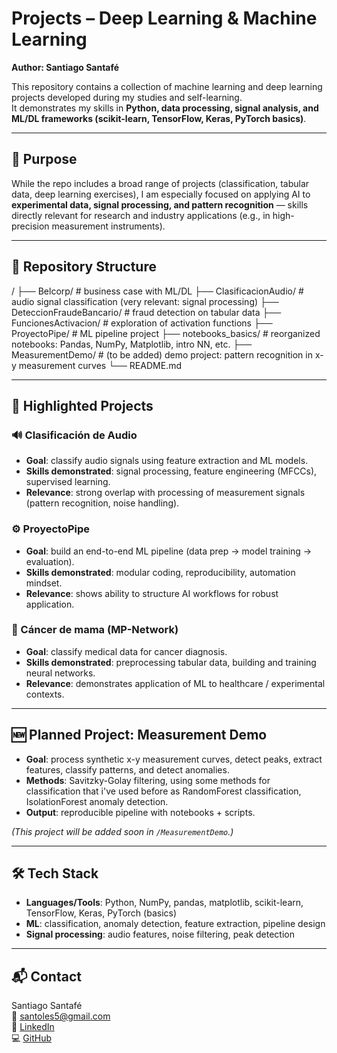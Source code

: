 # Projects – Deep Learning & Machine Learning  
**Author: Santiago Santafé**

This repository contains a collection of machine learning and deep learning projects developed during my studies and self-learning.  
It demonstrates my skills in **Python, data processing, signal analysis, and ML/DL frameworks (scikit-learn, TensorFlow, Keras, PyTorch basics)**.

---

## 🎯 Purpose

While the repo includes a broad range of projects (classification, tabular data, deep learning exercises), I am especially focused on applying AI to **experimental data, signal processing, and pattern recognition** — skills directly relevant for research and industry applications (e.g., in high-precision measurement instruments).

---

## 📂 Repository Structure

/
├── Belcorp/ # business case with ML/DL
├── ClasificacionAudio/ # audio signal classification (very relevant: signal processing)
├── DeteccionFraudeBancario/ # fraud detection on tabular data
├── FuncionesActivacion/ # exploration of activation functions
├── ProyectoPipe/ # ML pipeline project
├── notebooks_basics/ # reorganized notebooks: Pandas, NumPy, Matplotlib, intro NN, etc.
├── MeasurementDemo/ # (to be added) demo project: pattern recognition in x-y measurement curves
└── README.md

---

## 🌟 Highlighted Projects

### 🔊 Clasificación de Audio
- **Goal**: classify audio signals using feature extraction and ML models.  
- **Skills demonstrated**: signal processing, feature engineering (MFCCs), supervised learning.  
- **Relevance**: strong overlap with processing of measurement signals (pattern recognition, noise handling).

### ⚙️ ProyectoPipe
- **Goal**: build an end-to-end ML pipeline (data prep → model training → evaluation).  
- **Skills demonstrated**: modular coding, reproducibility, automation mindset.  
- **Relevance**: shows ability to structure AI workflows for robust application.

### 🧬 Cáncer de mama (MP-Network)
- **Goal**: classify medical data for cancer diagnosis.  
- **Skills demonstrated**: preprocessing tabular data, building and training neural networks.  
- **Relevance**: demonstrates application of ML to healthcare / experimental contexts.

---

## 🆕 Planned Project: Measurement Demo
- **Goal**: process synthetic x-y measurement curves, detect peaks, extract features, classify patterns, and detect anomalies.  
- **Methods**: Savitzky-Golay filtering, using some methods for classification that i've used before as RandomForest classification, IsolationForest anomaly detection.  
- **Output**: reproducible pipeline with notebooks + scripts.  

*(This project will be added soon in `/MeasurementDemo`.)*

---

## 🛠 Tech Stack

- **Languages/Tools**: Python, NumPy, pandas, matplotlib, scikit-learn, TensorFlow, Keras, PyTorch (basics)  
- **ML**: classification, anomaly detection, feature extraction, pipeline design  
- **Signal processing**: audio features, noise filtering, peak detection  

---

## 📬 Contact

Santiago Santafé  
📧 santoles5@gmail.com  
🔗 [LinkedIn](https://www.linkedin.com/in/santisantafe)  
💻 [GitHub](https://github.com/SantiagoSantafe)
